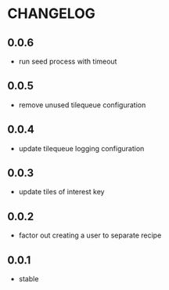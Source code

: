 CHANGELOG
=========

0.0.6
-----
* run seed process with timeout

0.0.5
-----
* remove unused tilequeue configuration

0.0.4
-----
* update tilequeue logging configuration

0.0.3
-----
* update tiles of interest key

0.0.2
-----
* factor out creating a user to separate recipe

0.0.1
-----
* stable
